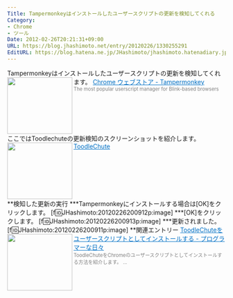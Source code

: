 ```yaml
---
Title: Tampermonkeyはインストールしたユーザースクリプトの更新を検知してくれる
Category:
- Chrome
- ツール
Date: 2012-02-26T20:21:31+09:00
URL: https://blog.jhashimoto.net/entry/20120226/1330255291
EditURL: https://blog.hatena.ne.jp/JHashimoto/jhashimoto.hatenadiary.jp/atom/entry/12921228815717256699
---
```


Tampermonkeyはインストールしたユーザースクリプトの更新を検知してくれます。
<a href="https://chrome.google.com/webstore/detail/tampermonkey/dhdgffkkebhmkfjojejmpbldmpobfkfo" target="_blank"><img class="alignleft" align="left" border="0" src="http://capture.heartrails.com/150x130/shadow?https://chrome.google.com/webstore/detail/tampermonkey/dhdgffkkebhmkfjojejmpbldmpobfkfo" alt="" width="150" height="130" /></a><a style="color:#0070C5;" href="https://chrome.google.com/webstore/detail/tampermonkey/dhdgffkkebhmkfjojejmpbldmpobfkfo" target="_blank">Chrome ウェブストア - Tampermonkey</a><a href="http://b.hatena.ne.jp/entry/https://chrome.google.com/webstore/detail/tampermonkey/dhdgffkkebhmkfjojejmpbldmpobfkfo" target="_blank"><img border="0" src="http://b.hatena.ne.jp/entry/image/https://chrome.google.com/webstore/detail/tampermonkey/dhdgffkkebhmkfjojejmpbldmpobfkfo" alt="" /></a><br><span style="color: #808080;font-size: 80%;">The most popular userscript manager for Blink-based browsers</span><br style="clear:both;" />
ここではToodlechuteの更新検知のスクリーンショットを紹介します。
<a href="http://toodlechute.tumblr.com/" target="_blank"><img class="alignleft" align="left" border="0" src="http://capture.heartrails.com/150x130/shadow?http://toodlechute.tumblr.com/" alt="" width="150" height="130" /></a><a style="color:#0070C5;" href="http://toodlechute.tumblr.com/" target="_blank">ToodleChute</a><a href="http://b.hatena.ne.jp/entry/http://toodlechute.tumblr.com/" target="_blank"><img border="0" src="http://b.hatena.ne.jp/entry/image/http://toodlechute.tumblr.com/" alt="" /></a><br style="clear:both;" />
**検知した更新の実行
***Tampermonkeyにインストールする場合は[OK]をクリックします。
[f:id:JHashimoto:20120226200912p:image]
***[OK]をクリックします。
[f:id:JHashimoto:20120226200913p:image]
***更新されました。
[f:id:JHashimoto:20120226200911p:image]
**関連エントリー
<a href="http://d.hatena.ne.jp/JHashimoto/20120219/1329632490" target="_blank" rel="nofollow"><img class="alignleft" align="left" border="0" src="http://capture.heartrails.com/150x130/shadow?http://d.hatena.ne.jp/JHashimoto/20120219/1329632490" alt="" width="150" height="130" /></a><a style="color:#0070C5;" href="http://d.hatena.ne.jp/JHashimoto/20120219/1329632490" target="_blank" rel="nofollow">ToodleChuteをユーザースクリプトとしてインストールする - プログラマーな日々</a><a href="http://b.hatena.ne.jp/entry/http://d.hatena.ne.jp/JHashimoto/20120219/1329632490" target="_blank"><img border="0" src="http://b.hatena.ne.jp/entry/image/http://d.hatena.ne.jp/JHashimoto/20120219/1329632490" alt="" /></a><br><span style="color: #808080;font-size: 80%;">ToodleChuteをChromeのユーザースクリプトとしてインストールする方法を紹介します。 ...</span><br style="clear:both;" />
